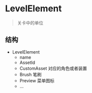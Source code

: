 ﻿# LevelElement

> 关卡中的单位

## 结构

- LevelElement
    * name
    * AssetId
    * CustomAsset 对应的角色或者装置
    * Brush 笔刷
    * Preview 菜单图标
    * ...